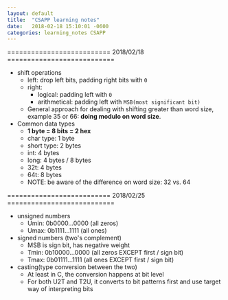 ```yaml
---
layout: default
title:  "CSAPP learning notes"
date:   2018-02-18 15:10:01 -0600
categories: learning_notes CSAPP
---
```

========================== 2018/02/18 ===========================
- shift operations
  - left: drop left bits, padding right bits with `0`
  - right:
    - logical: padding left with `0`
    - arithmetical: padding left with `MSB(most significant bit)`
  - General approach for dealing with shifting greater than word size, example 35 or 66: __doing modulo on word size__.
- Common data types
  - __1 byte = 8 bits = 2 hex__
  - char type: 1 byte
  - short type: 2 bytes
  - int: 4 bytes
  - long: 4 bytes / 8 bytes
  - 32t: 4 bytes
  - 64t: 8 bytes
  - NOTE: be aware of the difference on word size: 32 vs. 64

========================== 2018/02/25 ===========================
- unsigned numbers
  - Umin: 0b0000...0000 (all zeros)
  - Umax: 0b1111...1111 (all ones)
- signed numbers (two's complement)
  - MSB is sign bit, has negative weight
  - Tmin: 0b10000...0000 (all zeros EXCEPT first / sign bit)
  - Tmax: 0b01111...1111 (all ones EXCEPT first / sign bit)
- casting(type conversion between the two)
  - At least in C, the conversion happens at bit level
  - For both U2T and T2U, it converts to bit patterns first and use target way of interpreting bits